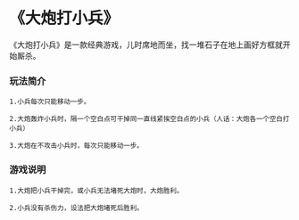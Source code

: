# 《大炮打小兵》
《大炮打小兵》是一款经典游戏，儿时席地而坐，找一堆石子在地上画好方框就开始厮杀。
### 玩法简介
```
1.小兵每次只能移动一步。

2.大炮轰炸小兵时，隔一个空白点可干掉同一直线紧挨空白点的小兵（人话：大炮各一个空白打小兵）

3.大炮在不攻击小兵时，每次只能移动一步。

```
### 游戏说明
```
1.大炮把小兵干掉完，或小兵无法堵死大炮时，大炮胜利。

2.小兵没有杀伤力，设法把大炮堵死后胜利。

```
